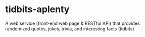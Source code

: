 # tidbits-aplenty
A web service (front-end web page &amp; RESTful API) that provides randomized quotes, jokes, trivia, and interesting facts (tidbits)
